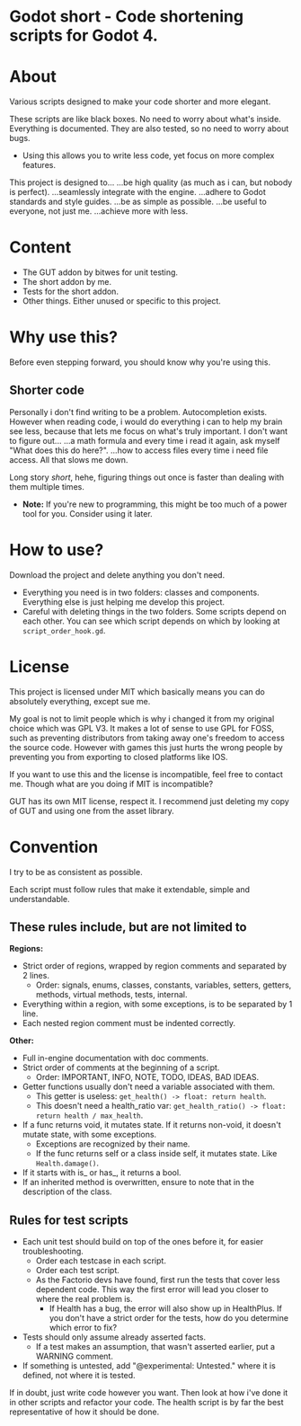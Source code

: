 # Godot short - Code shortening scripts for Godot 4.

# About

Various scripts designed to make your code shorter and more elegant.

These scripts are like black boxes. No need to worry about what's inside. Everything is documented. They are also tested, so no need to worry about bugs.
- Using this allows you to write less code, yet focus on more complex features.

This project is designed to...
...be high quality (as much as i can, but nobody is perfect).
...seamlessly integrate with the engine.
...adhere to Godot standards and style guides.
...be as simple as possible.
...be useful to everyone, not just me.
...achieve more with less.

# Content

- The GUT addon by bitwes for unit testing.
- The short addon by me.
- Tests for the short addon.
- Other things. Either unused or specific to this project.

# Why use this?

Before even stepping forward, you should know why you're using this.

## Shorter code

Personally i don't find writing to be a problem. Autocompletion exists.
However when reading code, i would do everything i can to help my brain see less, because that lets me focus on what's truly important.
I don't want to figure out...
...a math formula and every time i read it again, ask myself "What does this do here?".
...how to access files every time i need file access.
All that slows me down.

Long story *short*, hehe, figuring things out once is faster than dealing with them multiple times.
- **Note:** If you're new to programming, this might be too much of a power tool for you. Consider using it later.

# How to use?

Download the project and delete anything you don't need.
- Everything you need is in two folders: classes and components. Everything else is just helping me develop this project.
- Careful with deleting things in the two folders. Some scripts depend on each other. You can see which script depends on which by looking at `script_order_hook.gd`.

# License

This project is licensed under MIT which basically means you can do absolutely everything, except sue me.

My goal is not to limit people which is why i changed it from my original choice which was GPL V3. It makes a lot of sense to use GPL for FOSS, such as preventing distributors from taking away one's freedom to access the source code. However with games this just hurts the wrong people by preventing you from exporting to closed platforms like IOS.

If you want to use this and the license is incompatible, feel free to contact me. Though what are you doing if MIT is incompatible?

GUT has its own MIT license, respect it. I recommend just deleting my copy of GUT and using one from the asset library.

# Convention

I try to be as consistent as possible.

Each script must follow rules that make it extendable, simple and understandable.

## These rules include, but are not limited to

**Regions:**
- Strict order of regions, wrapped by region comments and separated by 2 lines.
	- Order: signals, enums, classes, constants, variables, setters, getters, methods, virtual methods, tests, internal.
- Everything within a region, with some exceptions, is to be separated by 1 line.
- Each nested region comment must be indented correctly.

**Other:**
- Full in-engine documentation with doc comments.
- Strict order of comments at the beginning of a script.
	- Order: IMPORTANT, INFO, NOTE, TODO, IDEAS, BAD IDEAS.
- Getter functions usually don't need a variable associated with them.
	- This getter is useless: `get_health() -> float: return health`.
	- This doesn't need a health_ratio var: `get_health_ratio() -> float: return health / max_health`.
- If a func returns void, it mutates state. If it returns non-void, it doesn't mutate state, with some exceptions.
	- Exceptions are recognized by their name.
	- If the func returns self or a class inside self, it mutates state. Like `Health.damage()`.
- If it starts with is_ or has_, it returns a bool.
- If an inherited method is overwritten, ensure to note that in the description of the class.

## Rules for test scripts

- Each unit test should build on top of the ones before it, for easier troubleshooting.
	- Order each testcase in each script.
	- Order each test script.
	- As the Factorio devs have found, first run the tests that cover less dependent code. This way the first error will lead you closer to where the real problem is.
		- If Health has a bug, the error will also show up in HealthPlus. If you don't have a strict order for the tests, how do you determine which error to fix?
- Tests should only assume already asserted facts.
	- If a test makes an assumption, that wasn't asserted earlier, put a WARNING comment.
- If something is untested, add "@experimental: Untested." where it is defined, not where it is tested.

If in doubt, just write code however you want. Then look at how i've done it in other scripts and refactor your code. The health script is by far the best representative of how it should be done.
